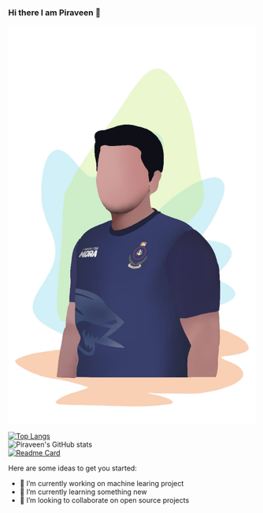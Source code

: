 ### Hi there I am Piraveen 👋
[![Header](https://raw.githubusercontent.com/pira998/pira998/pira998/images/praveen.png "Header")](https://some-url.dev/)

[![Top Langs](https://github-readme-stats.vercel.app/api/top-langs/?username=pira998&show_icons=true&theme=ayu-mirage)](https://github.com/pira998/github-readme-stats)
</br>
![Piraveen's GitHub stats](https://github-readme-stats.vercel.app/api?username=pira998&show_icons=true&theme=ayu-mirage)
</br>
[![Readme Card](https://github-readme-stats.vercel.app/api/pin/?username=pira998&repo=ShopOnWheel&show_icons=true&theme=ayu-mirage)](https://github.com/pira998/ShopOnWheel)

Here are some ideas to get you started:

- 🔭 I’m currently working on machine learing project
- 🌱 I’m currently learning something new
- 👯 I’m looking to collaborate on open source projects
